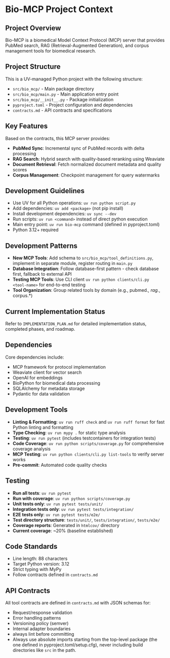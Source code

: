 # Bio-MCP Project Context

## Project Overview
Bio-MCP is a biomedical Model Context Protocol (MCP) server that provides PubMed search, RAG (Retrieval-Augmented Generation), and corpus management tools for biomedical research.

## Project Structure
This is a UV-managed Python project with the following structure:
- `src/bio_mcp/` - Main package directory
- `src/bio_mcp/main.py` - Main application entry point
- `src/bio_mcp/__init__.py` - Package initialization
- `pyproject.toml` - Project configuration and dependencies
- `contracts.md` - API contracts and specifications

## Key Features
Based on the contracts, this MCP server provides:
- **PubMed Sync**: Incremental sync of PubMed records with delta processing
- **RAG Search**: Hybrid search with quality-based reranking using Weaviate
- **Document Retrieval**: Fetch normalized document metadata and quality scores
- **Corpus Management**: Checkpoint management for query watermarks

## Development Guidelines
- Use UV for all Python operations: `uv run python script.py`
- Add dependencies: `uv add <package>` (not pip install)
- Install development dependencies: `uv sync --dev`
- Run scripts: `uv run <command>` instead of direct python execution
- Main entry point: `uv run bio-mcp` command (defined in pyproject.toml)
- Python 3.12+ required

## Development Patterns
- **New MCP Tools**: Add schema to `src/bio_mcp/tool_definitions.py`, implement in separate module, register routing in `main.py`
- **Database Integration**: Follow database-first pattern - check database first, fallback to external API
- **Testing MCP Tools**: Use CLI client `uv run python clients/cli.py <tool-name>` for end-to-end testing
- **Tool Organization**: Group related tools by domain (e.g., pubmed.*, rag.*, corpus.*)

## Current Implementation Status
Refer to `IMPLEMENTATION_PLAN.md` for detailed implementation status, completed phases, and roadmap.

## Dependencies
Core dependencies include:
- MCP framework for protocol implementation
- Weaviate client for vector search
- OpenAI for embeddings
- BioPython for biomedical data processing
- SQLAlchemy for metadata storage
- Pydantic for data validation

## Development Tools
- **Linting & Formatting**: `uv run ruff check` and `uv run ruff format` for fast Python linting and formatting
- **Type Checking**: `uv run mypy .` for static type analysis
- **Testing**: `uv run pytest` (includes testcontainers for integration tests)
- **Code Coverage**: `uv run python scripts/coverage.py` for comprehensive coverage analysis
- **MCP Testing**: `uv run python clients/cli.py list-tools` to verify server works
- **Pre-commit**: Automated code quality checks

## Testing
- **Run all tests**: `uv run pytest`
- **Run with coverage**: `uv run python scripts/coverage.py`
- **Unit tests only**: `uv run pytest tests/unit/`
- **Integration tests only**: `uv run pytest tests/integration/`
- **E2E tests only**: `uv run pytest tests/e2e/`
- **Test directory structure**: `tests/unit/`, `tests/integration/`, `tests/e2e/`
- **Coverage reports**: Generated in `htmlcov/` directory
- **Current coverage**: ~20% (baseline established)

## Code Standards
- Line length: 88 characters
- Target Python version: 3.12
- Strict typing with MyPy
- Follow contracts defined in `contracts.md`

## API Contracts
All tool contracts are defined in `contracts.md` with JSON schemas for:
- Request/response validation
- Error handling patterns
- Versioning policy (semver)
- Internal adapter boundaries
- always lint before committing
- Always use absolute imports starting from the top-level package (the one defined in pyproject.toml/setup.cfg), never including build directories like `src` in the path.